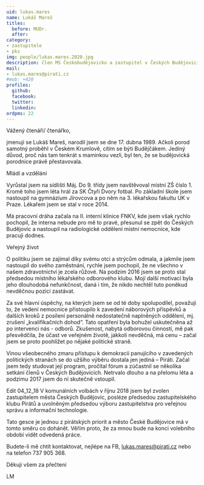 ```yaml
---
uid: lukas.mares
name: Lukáš Mareš
titles:
  before: MUDr.
  after:
category:
- zastupitele
- pks
img: people/lukas.mares.2020.jpg
description: člen MS Českobudějovicko a zastupitel v Českých Budějovicích
mail:
- lukas.mares@pirati.cz
#mob: +420
profiles:
  github:
  facebook:				
  twitter:
  linkedin:
ordpms: 22 
---
```


Vážený čtenáři/ čtenářko,

jmenuji se Lukáš Mareš, narodil jsem se dne 17. dubna 1989. Ačkoli porod samotný proběhl v Českém Krumlově, cítím se býti Budějčákem. Jediný důvod, proč nás tam tenkrát s maminkou vezli, byl ten, že se budějovická porodnice právě přestavovala.

Mládí a vzdělání

Vyrůstal jsem na sídlišti Máj. Do 9. třídy jsem navštěvoval místní ZŠ číslo 1. Kromě toho jsem léta hrál za SK Čtyři Dvory fotbal. Po základní škole jsem nastoupil na gymnázium Jírovcova a po něm na 3. lékařskou fakultu UK v Praze. Lékařem jsem se stal v roce 2014.

Má pracovní dráha začala na II. interní klinice FNKV, kde jsem však rychlo pochopil, že interna nebude pro mě to pravé, přesunul se zpět do Českých Budějovic a nastoupil na radiologické oddělení místní nemocnice, kde pracuji dodnes.

Veřejný život

O politiku jsem se zajímal díky svému otci a strýcům odmala, a jakmile jsem nastoupil do svého zaměstnání, rychle jsem pochopil, že ne všechno v našem zdravotnictví je zcela růžové. Na podzim 2016 jsem se proto stal předsedou místního lékařského odborového klubu. Mojí další motivací byla jeho dlouhodobá nefunkčnost, daná i tím, že nikdo nechtěl tuto poněkud nevděčnou pozici zastávat.

Za své hlavní úspěchy, na kterých jsem se od té doby spolupodílel, považuji to, že vedení nemocnice přistoupilo k zavedení náborových příspěvků a dalších kroků z posílení personálně nedostatečně naplněných oddělení, mj. zrušení „kvalifikačních dohod“. Tato opatření byla bohužel uskutečněna až po intervenci nás - odborů. Zkušenost, nabytá odborovou činností, mě pak přesvědčila, že účast ve veřejném životě, jakkoli nevděčná, má cenu – začal jsem se proto poohlížet po nějaké politické straně.

Vinou všeobecného zmaru přístupu k demokracii panujícího v zavedených politických stranách se do užšího výběru dostala jen jediná – Piráti. Začal jsem tedy studovat její program, pročítal fórum a zúčastnil se několika setkání členů v Českých Budějovicích. Netrvalo dlouho a na přelomu léta a podzimu 2017 jsem do ní skutečně vstoupil.

Edit 04_12_18 V komunálních volbách v říjnu 2018 jsem byl zvolen zastupitelem města Českých Budějovic, posléze předsedou zastupitelského klubu Pirátů a uvolněným předsedou výboru zastupitelstva pro veřejnou správu a informační technologie.

Tato gesce je jednou z pirátských priorit a město České Budějovice má v tomto směru co dohánět. Věřím proto, že za mnou bude na konci volebního období vidět odvedená práce.

Budete-li mě chtít kontaktovat, nejlépe na FB, lukas.mares@pirati.cz nebo na telefon 737 905 368.

Děkuji všem za přečtení

LM
